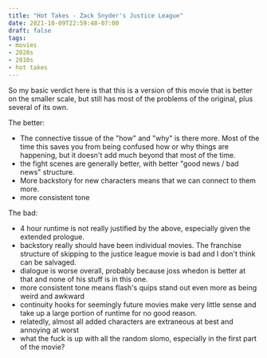 ```yaml
---
title: "Hot Takes - Zack Snyder's Justice League"
date: 2021-10-09T22:59:48-07:00
draft: false
tags:
- movies
- 2020s
- 2010s
- hot takes
---
```

So my basic verdict here is that this is a version of this movie that is better on the smaller scale, but still has most of the problems of the original, plus several of its own.

The better:
- The connective tissue of the "how" and "why" is there more. Most of the time this saves you from being confused how or why things are happening, but it doesn't add much beyond that most of the time.
- the fight scenes are generally better, with better "good news / bad news" structure.
- More backstory for new characters means that we can connect to them more.
- more consistent tone

The bad:
- 4 hour runtime is not really justified by the above, especially given the extended prologue.
- backstory really should have been individual movies. The franchise structure of skipping to the justice league movie is bad and I don't think can be salvaged.
- dialogue is worse overall, probably because joss whedon is better at that and none of his stuff is in this one.
- more consistent tone means flash's quips stand out even more as being weird and awkward
- continuity hooks for seemingly future movies make very little sense and take up a large portion of runtime for no good reason.
- relatedly, almost all added characters are extraneous at best and annoying at worst
- what the fuck is up with all the random slomo, especially in the first part of the movie?
